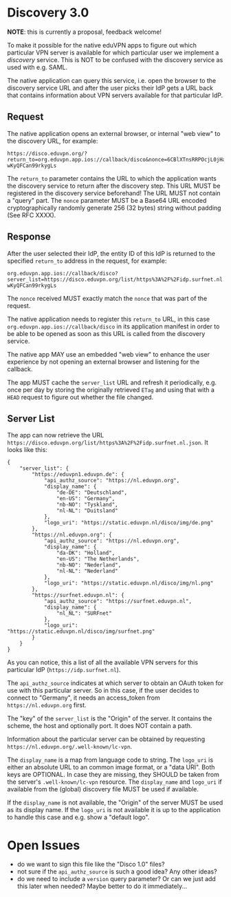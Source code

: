 # Discovery 3.0

**NOTE**: this is currently a proposal, feedback welcome!

To make it possible for the native eduVPN apps to figure out which particular 
VPN server is available for which particular user we implement a _discovery_ 
service. This is NOT to be confused with the discovery service as used with 
e.g. SAML.

The native application can query this service, i.e. open the browser to the
discovery service URL and after the user picks their IdP gets a URL back that
contains information about VPN servers available for that particular IdP.

## Request

The native application opens an external browser, or internal "web view" to 
the discovery URL, for example:

    https://disco.eduvpn.org/?return_to=org.eduvpn.app.ios://callback/disco&nonce=6CBlXTnsRRPOcjL0jHarTcH2cP-wKyQFCan99rkygLs

The `return_to` parameter contains the URL to which the application wants the
discovery service to return after the discovery step. This URL MUST be 
registered in the discovery service beforehand! The URL MUST not contain a 
"query" part. The `nonce` parameter MUST be a Base64 URL encoded 
cryptographically randomly generate 256 (32 bytes) string without padding 
(See RFC XXXX).

## Response

After the user selected their IdP, the entity ID of this IdP is returned to 
the specified `return_to` address in the request, for example:

    org.eduvpn.app.ios://callback/disco?server_list=https://disco.eduvpn.org/list/https%3A%2F%2Fidp.surfnet.nl.json&nonce=6CBlXTnsRRPOcjL0jHarTcH2cP-wKyQFCan99rkygLs

The `nonce` received MUST exactly match the `nonce` that was part of the 
request.

The native application needs to register this `return_to` URL, in this case
`org.eduvpn.app.ios://callback/disco` in its application manifest in order to 
be able to be opened as soon as this URL is called from the discovery service.

The native app MAY use an embedded "web view" to enhance the user experience 
by not opening an external browser and listening for the callback.

The app MUST cache the `server_list` URL and refresh it periodically, e.g. once
per day by storing the originally retrieved `ETag` and using that with a `HEAD`
request to figure out whether the file changed.

## Server List

The app can now retrieve the URL 
`https://disco.eduvpn.org/list/https%3A%2F%2Fidp.surfnet.nl.json`. It looks 
like this:

    {
        "server_list": {
            "https://eduvpn1.eduvpn.de": {
                "api_authz_source": "https://nl.eduvpn.org",
                "display_name": {
                    "de-DE": "Deutschland",
                    "en-US": "Germany",
                    "nb-NO": "Tyskland",
                    "nl-NL": "Duitsland"
                },
                "logo_uri": "https://static.eduvpn.nl/disco/img/de.png"
            },
            "https://nl.eduvpn.org": {
                "api_authz_source": "https://nl.eduvpn.org",
                "display_name": {
                    "da-DK": "Holland",
                    "en-US": "The Netherlands",
                    "nb-NO": "Nederland",
                    "nl-NL": "Nederland"
                },
                "logo_uri": "https://static.eduvpn.nl/disco/img/nl.png"
            },
            "https://surfnet.eduvpn.nl": {
                "api_authz_source": "https://surfnet.eduvpn.nl",
                "display_name": {
                    "nl_NL": "SURFnet"
                },
                "logo_uri": "https://static.eduvpn.nl/disco/img/surfnet.png"
            }
        }
    }

As you can notice, this a list of all the available VPN servers for this 
particular IdP (`https://idp.surfnet.nl`).

The `api_authz_source` indicates at which server to obtain an OAuth token for
use with this particular server. So in this case, if the user decides to 
connect to "Germany", it needs an access_token from `https://nl.eduvpn.org` 
first.

The "key" of the `server_list` is the "Origin" of the server. It contains the
scheme, the host and optionally port. It does NOT contain a path. 

Information about the particular server can be obtained by requesting 
`https://nl.eduvpn.org/.well-known/lc-vpn`.

The `display_name` is a map from language code to string. The `logo_uri` is 
either an absolute URL to an common image format, or a "data URI". Both keys 
are OPTIONAL. In case they are missing, they SHOULD be taken from the server's 
`.well-known/lc-vpn` resource. The `display_name` and `logo_uri` if available
from the (global) discovery file MUST be used if available.

If the `display_name` is not available, the "Origin" of the server MUST be used 
as its display name. If the `logo_uri` is not available it is up to the 
application to handle this case and e.g. show a "default logo".

# Open Issues

- do we want to sign this file like the "Disco 1.0" files?
- not sure if the `api_authz_source` is such a good idea? Any other ideas?
- do we need to include a `version` query parameter? Or can we just add this
  later when needed? Maybe better to do it immediately...
